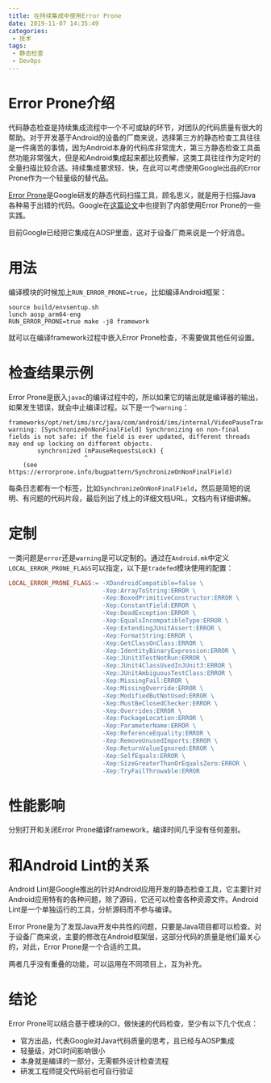 ```yaml
---
title: 在持续集成中使用Error Prone
date: 2019-11-07 14:35:49
categories:
 - 技术
tags:
 - 静态检查
 - DevOps
---
```



# Error Prone介绍

代码静态检查是持续集成流程中一个不可或缺的环节，对团队的代码质量有很大的帮助。对于开发基于Android的设备的厂商来说，选择第三方的静态检查工具往往是一件痛苦的事情，因为Android本身的代码库非常庞大，第三方静态检查工具虽然功能非常强大，但是和Android集成起来都比较费解，这类工具往往作为定时的全量扫描比较合适。持续集成要求轻、快，在此可以考虑使用Google出品的Error Prone作为一个轻量级的替代品。

[Error Prone](https://errorprone.info/)是Google研发的静态代码扫描工具，顾名思义，就是用于扫描Java各种易于出错的代码。Google在[这篇论文](https://ai.google/research/pubs/pub46576)中也提到了内部使用Error Prone的一些实践。

目前Google已经把它集成在AOSP里面，这对于设备厂商来说是一个好消息。

# 用法

编译模块的时候加上```RUN_ERROR_PRONE=true```，比如编译Android框架：

```shell
source build/envsentup.sh
lunch aosp_arm64-eng
RUN_ERROR_PRONE=true make -j8 framework
```

就可以在编译framework过程中嵌入Error Prone检查，不需要做其他任何设置。

# 检查结果示例

Error Prone是嵌入```javac```的编译过程中的，所以如果它的输出就是编译器的输出，如果发生错误，就会中止编译过程。以下是一个```warning```：
```
frameworks/opt/net/ims/src/java/com/android/ims/internal/VideoPauseTracker.java:160: warning: [SynchronizeOnNonFinalField] Synchronizing on non-final fields is not safe: if the field is ever updated, different threads may end up locking on different objects.
        synchronized (mPauseRequestsLock) {
                     ^
    (see https://errorprone.info/bugpattern/SynchronizeOnNonFinalField)
```
每条日志都有一个标签，比如```SynchronizeOnNonFinalField```，然后是简短的说明、有问题的代码片段，最后列出了线上的详细文档URL，文档内有详细讲解。

# 定制

一类问题是```error```还是```warning```是可以定制的。通过在```Android.mk```中定义```LOCAL_ERROR_PRONE_FLAGS```可以指定，以下是```tradefed```模块使用的配置：

```makefile
LOCAL_ERROR_PRONE_FLAGS:= -XDandroidCompatible=false \
                          -Xep:ArrayToString:ERROR \
                          -Xep:BoxedPrimitiveConstructor:ERROR \
                          -Xep:ConstantField:ERROR \
                          -Xep:DeadException:ERROR \
                          -Xep:EqualsIncompatibleType:ERROR \
                          -Xep:ExtendingJUnitAssert:ERROR \
                          -Xep:FormatString:ERROR \
                          -Xep:GetClassOnClass:ERROR \
                          -Xep:IdentityBinaryExpression:ERROR \
                          -Xep:JUnit3TestNotRun:ERROR \
                          -Xep:JUnit4ClassUsedInJUnit3:ERROR \
                          -Xep:JUnitAmbiguousTestClass:ERROR \
                          -Xep:MissingFail:ERROR \
                          -Xep:MissingOverride:ERROR \
                          -Xep:ModifiedButNotUsed:ERROR \
                          -Xep:MustBeClosedChecker:ERROR \
                          -Xep:Overrides:ERROR \
                          -Xep:PackageLocation:ERROR \
                          -Xep:ParameterName:ERROR \
                          -Xep:ReferenceEquality:ERROR \
                          -Xep:RemoveUnusedImports:ERROR \
                          -Xep:ReturnValueIgnored:ERROR \
                          -Xep:SelfEquals:ERROR \
                          -Xep:SizeGreaterThanOrEqualsZero:ERROR \
                          -Xep:TryFailThrowable:ERROR
```


# 性能影响

分别打开和关闭Error Prone编译framework，编译时间几乎没有任何差别。

# 和Android Lint的关系

Android Lint是Google推出的针对Android应用开发的静态检查工具，它主要针对Android应用特有的各种问题，除了源码，它还可以检查各种资源文件。Android Lint是一个单独运行的工具，分析源码而不参与编译。

Error Prone是为了发现Java开发中共性的问题，只要是Java项目都可以检查。对于设备厂商来说，主要的修改在Android框架层，这部分代码的质量是他们最关心的，对此，Error Prone是一个合适的工具。

两者几乎没有重叠的功能，可以运用在不同项目上，互为补充。

# 结论

Error Prone可以结合基于模块的CI，做快速的代码检查，至少有以下几个优点：

* 官方出品，代表Google对Java代码质量的思考，且已经与AOSP集成
* 轻量级，对CI时间影响很小
* 本身就是编译的一部分，无需额外设计检查流程
* 研发工程师提交代码前也可自行验证
